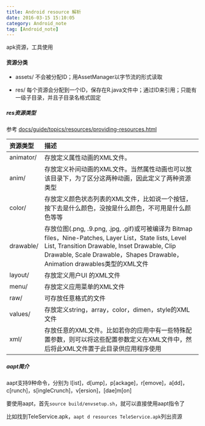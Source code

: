 ```yaml
---
title: Android resource 解析
date: 2016-03-15 15:10:05
category: Android_note
tag: [Android_note]
---
```


apk资源，工具使用

#### 资源分类
* assets/	不会被分配ID；用AssetManager以字节流的形式读取

* res/	每个资源会分配到一个ID，保存在R.java文件中；通过ID来引用；只能有一级子目录，并且子目录名格式固定

##### res资源类型
参考
[docs/guide/topics/resources/providing-resources.html](docs/guide/topics/resources/providing-resources.html)

|资源类型               |描述                 |
| :------------------- | :-------------------|
|animator/|存放定义属性动画的XML文件。|
|anim/|存放定义补间动画的XML文件。当然属性动画也可以放该目录下，为了区分这两种动画，因此定义了两种资源类型|
|color/|存放定义颜色状态列表的XML文件，比如说一个按钮，按下去是什么颜色，没按是什么颜色，不可用是什么颜色等等|
|drawable/|存放位图(.png, .9.png, .jpg, .gif)或可被编译为 Bitmap files，Nine-Patches, Layer List，State lists, Level List, Transition Drawable, Inset Drawable, Clip Drawable, Scale Drawable，Shapes Drawable，Animation drawables类型的XML文件|
|layout/|存放定义用户UI 的XML文件|
|menu/|存放定义应用菜单的XML文件|
|raw/|可存放任意格式的文件|
|values/|存放定义string，array，color，dimen，style的XML文件|
|xml/|存放任意的XML文件。比如若你的应用中有一些特殊配置参数，则可以将这些配置参数定义在XML文件中，然后将此XML文件置于此目录供应用程序使用|

##### aapt简介

aapt支持9种命令，分别为 l[ist]，d[ump]，p[ackage]，r[emove]，a[dd]，c[runch]，s[ingleCrunch]，v[ersion]，[dae]m[on]

要使用aapt，首先`source build/envsetup.sh`，就可以直接使用aapt指令了

比如找到TeleService.apk，`aapt d resources TeleService.apk`列出资源
